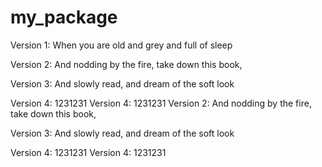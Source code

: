 # my_package

Version 1:  When you are old and grey and full of sleep

Version 2:  And nodding by the fire, take down this book,

Version 3:  And slowly read, and dream of the soft look

Version 4: 1231231
Version 4: 1231231
Version 2:  And nodding by the fire, take down this book,

Version 3:  And slowly read, and dream of the soft look

Version 4: 1231231
Version 4: 1231231
